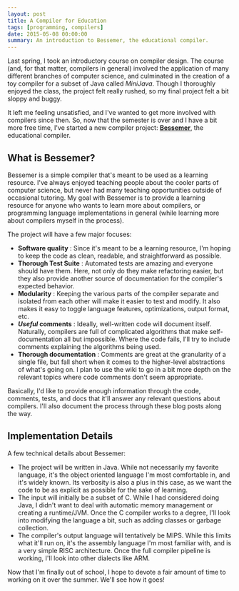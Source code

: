 ```yaml
---
layout: post
title: A Compiler for Education
tags: [programming, compilers]
date: 2015-05-08 00:00:00
summary: An introduction to Bessemer, the educational compiler.
---
```

Last spring, I took an introductory course on compiler design.  The course (and, for that matter, compilers in general) involved the application of many different branches of computer science, and culminated in the creation of a toy compiler for a subset of Java called _MiniJava_.  Though I thoroughly enjoyed the class, the project felt really rushed, so my final project felt a bit sloppy and buggy.

It left me feeling unsatisfied, and I've wanted to get more involved with compilers since then.  So, now that the semester is over and I have a bit more free time, I've started a new compiler project: **[Bessemer](http://github.com/jroggeman/bessemer)**, the educational compiler.

## What is Bessemer?

Bessemer is a simple compiler that's meant to be used as a learning resource.  I've always enjoyed teaching people about the cooler parts of computer science, but never had many teaching opportunities outside of occasional tutoring.  My goal with Bessemer is to provide a learning resource for anyone who wants to learn more about compilers, or programming language implementations in general (while learning more about compilers myself in the process).

The project will have a few major focuses:

 - **Software quality** : Since it's meant to be a learning resource, I'm hoping to keep the code as clean, readable, and straightforward as possible.
 - **Thorough Test Suite** : Automated tests are amazing and everyone should have them.  Here, not only do they make refactoring easier, but they also provide another source of documentation for the compiler's expected behavior.
 - **Modularity** : Keeping the various parts of the compiler separate and isolated from each other will make it easier to test and modify.  It also makes it easy to toggle language features, optimizations, output format, etc.
 - **_Useful_ comments** : Ideally, well-written code will document itself.  Naturally, compilers are full of complicated algorithms that make self-documentation all but impossible.  Where the code fails, I'll try to include comments explaining the algorithms being used.
 - **Thorough documentation** : Comments are great at the granularity of a single file, but fall short when it comes to the higher-level abstractions of what's going on.  I plan to use the wiki to go in a bit more depth on the relevant topics where code comments don't seem appropriate.

Basically, I'd like to provide enough information through the code, comments, tests, and docs that it'll answer any relevant questions about compilers.  I'll also document the process through these blog posts along the way.
 
## Implementation Details
A few technical details about Bessemer:

- The project will be written in Java.  While not necessarily my favorite language, it's the object oriented language I'm most comfortable in, and it's widely known.  Its verbosity is also a plus in this case, as we want the code to be as explicit as possible for the sake of learning.
- The input will initially be a subset of C.  While I had considered doing Java, I didn't want to deal with automatic memory management or creating a runtime/JVM.  Once the C compiler works to a degree, I'll look into modifying the language a bit, such as adding classes or garbage collection.
- The compiler's output language will tentatively be MIPS.  While this limits what it'll run on, it's the assembly language I'm most familiar with, and is a very simple RISC architecture.  Once the full compiler pipeline is working, I'll look into other dialects like ARM.

Now that I'm finally out of school, I hope to devote a fair amount of time to working on it over the summer.  We'll see how it goes!

